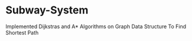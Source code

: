 # Subway-System
Implemented Dijkstras and A* Algorithms on Graph Data Structure To Find Shortest Path
